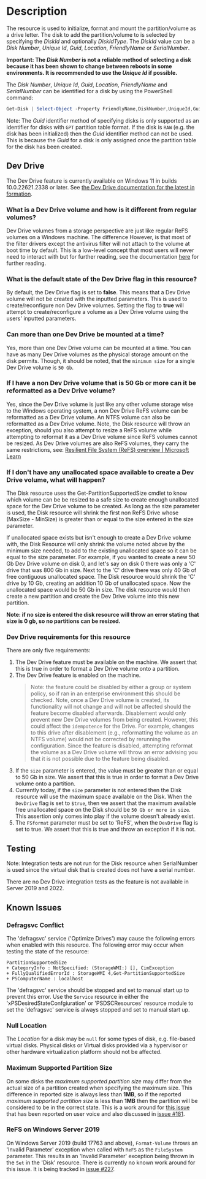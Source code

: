 # Description

The resource is used to initialize, format and mount the partition/volume as a drive
letter.
The disk to add the partition/volume to is selected by specifying the _DiskId_ and
optionally _DiskIdType_.
The _DiskId_ value can be a _Disk Number_, _Unique Id_,  _Guid_, _Location_,
_FriendlyName_ or _SerialNumber_.

**Important: The _Disk Number_ is not a reliable method of selecting a disk because
it has been shown to change between reboots in some environments.
It is recommended to use the _Unique Id_ if possible.**

The _Disk Number_, _Unique Id_, _Guid_, _Location_, _FriendlyName_ and _SerialNumber_
can be identified for a disk by using the PowerShell command:

```powershell
Get-Disk | Select-Object -Property FriendlyName,DiskNumber,UniqueId,Guid,Location,SerialNumber
```

Note: The _Guid_ identifier method of specifying disks is only supported as an
identifier for disks with `GPT` partition table format. If the disk is `RAW`
(e.g. the disk has been initialized) then the _Guid_ identifier method can not
be used. This is because the _Guid_ for a disk is only assigned once the partition
table for the disk has been created.

## Dev Drive

The Dev Drive feature is currently available on Windows 11 in builds 10.0.22621.2338
or later. See [the Dev Drive documentation for the latest in formation](https://learn.microsoft.com/en-us/windows/dev-drive/).

### What is a Dev Drive volume and how is it different from regular volumes?

Dev Drive volumes from a storage perspective are just like regular ReFS volumes
on a Windows machine. The difference However, is that most of the filter drivers
except the antivirus filter will not attach to the volume at boot time by default.
This is a low-level concept that most users will never need to interact with but
for further reading, see the documentation [here](https://learn.microsoft.com/en-us/windows/dev-drive/#how-do-i-configure-additional-filters-on-dev-drive)
for further reading.

### What is the default state of the Dev Drive flag in this resource?

By default, the Dev Drive flag is set to **false**. This means that a Dev Drive
volume will not be created with the inputted parameters. This is used to
create/reconfigure non Dev Drive volumes. Setting the flag to **true** will
attempt to create/reconfigure a volume as a Dev Drive volume using the users'
inputted parameters.

### Can more than one Dev Drive be mounted at a time?

Yes, more than one Dev Drive volume can be mounted at a time. You can have as
many Dev Drive volumes as the physical storage amount on the disk permits.
Though, it should be noted, that the `minimum size` for a single Dev Drive volume
is `50 Gb`.

### If I have a non Dev Drive volume that is 50 Gb or more can it be reformatted as a Dev Drive volume?

Yes, since the Dev Drive volume is just like any other volume storage wise to the
Windows operating system, a non Dev Drive ReFS volume can be reformatted as a
Dev Drive volume. An NTFS volume can also be reformatted as a Dev Drive volume.
Note, the Disk resource will throw an exception, should you also attempt to resize
a ReFS volume while attempting to reformat it as a Dev Drive volume since ReFS
volumes cannot be resized. As Dev Drive volumes are also ReFS volumes, they carry
the same restrictions, see: [Resilient File System (ReFS) overview | Microsoft Learn](https://learn.microsoft.com/en-us/windows-server/storage/refs/refs-overview)

### If I don't have any unallocated space available to create a Dev Drive volume, what will happen?

The Disk resource uses the Get-PartitionSupportedSize cmdlet to know which
volume can be be resized to a safe size to create enough unallocated space for
the Dev Drive volume to be created. As long as the size parameter is used, the
Disk resource will shrink the first non ReFS Drive whose (MaxSize - MinSize) is
greater than or equal to the size entered in the size parameter.

If unallocated space exists but isn't enough to create a Dev Drive volume with,
the Disk Resource will only shrink the volume noted above by the minimum size
needed, to add to the existing unallocated space so it can be equal to the size
parameter. For example, if you wanted to create a new 50 Gb Dev Drive volume on
disk 0, and let's say on disk 0 there was only a 'C' drive that was 800 Gb in size.
Next to the 'C' drive there was only 40 Gb of free contiguous unallocated space.
The Disk resource would shrink the 'C' drive by 10 Gb,  creating an addition 10
Gb of unallocated space. Now the unallocated space would be 50 Gb in size. The
disk resource would then create a new partition and create the Dev Drive volume
into this new partition.

**Note: if no size is entered the disk resource will throw an error stating that size is 0 gb, so no partitions can be resized.**

### Dev Drive requirements for this resource

There are only five requirements:

1. The Dev Drive feature must be available on the machine. We assert that this
   is true in order to format a Dev Drive volume onto a partition.
1. The Dev Drive feature is enabled on the machine.
   > Note: the feature could be disabled by either a group or system policy, so
   > if ran in an enterprise environment this should be checked. Note, once a Dev
   > Drive volume is created, its functionality will not change and will not be
   > affected should the feature become disabled afterwards. Disablement would
   > only prevent new Dev Drive volumes from being created. However, this could
   > affect the `idempotence` for the Drive. For example, changes to this drive
   > after disablement (e.g., reformatting the volume as an NTFS volume) would
   > not be corrected by rerunning the configuration. Since the feature is
   > disabled, attempting reformat the volume as a Dev Drive volume will throw an
   > error advising you that it is not possible due to the feature being disabled.
1. If the `size` parameter is entered, the value must be greater than or equal to
   50 Gb in size. We assert that this is true in order to format a Dev Drive
   volume onto a partition.
1. Currently today, if the `size` parameter is not entered then the Disk resource
   will use the maximum space available on the Disk. When the `DevDrive` flag is
   set to `$true`, then we assert that the maximum available free unallocated space
   on the Disk should be `50 Gb or more in size`. This assertion only comes into
   play if the volume doesn't already exist.
1. The `FSformat` parameter must be set to 'ReFS', when the `DevDrive` flag is
   set to true. We assert that this is true and throw an exception if it is not.

## Testing

Note: Integration tests are not run for the Disk resource when SerialNumber
is used since the virtual disk that is created does not have a serial number.

There are no Dev Drive integration tests as the feature is not available in Server
2019 and 2022.

## Known Issues

### Defragsvc Conflict

The 'defragsvc' service ('Optimize Drives') may cause the following errors when
enabled with this resource. The following error may occur when testing the state
of the resource:

```text
PartitionSupportedSize
+ CategoryInfo : NotSpecified: (StorageWMI:) [], CimException
+ FullyQualifiedErrorId : StorageWMI 4,Get-PartitionSupportedSize
+ PSComputerName : localhost
```

The 'defragsvc' service should be stopped and set to manual start up to prevent
this error. Use the `Service` resource in either the 'xPSDesiredStateConfgiuration'
or 'PSDSCResources' resource module to set the 'defragsvc' service is always
stopped and set to manual start up.

### Null Location

The _Location_ for a disk may be `null` for some types of disk,
e.g. file-based virtual disks. Physical disks or Virtual disks provided via a
hypervisor or other hardware virtualization platform should not be affected.

### Maximum Supported Partition Size

On some disks the _maximum supported partition size_ may differ from the actual
size of a partition created when specifying the maximum size. This difference
in reported size is always less than **1MB**, so if the reported _maximum supported
partition size_ is less than **1MB** then the partition will be considered to be
in the correct state. This is a work around for [this issue](https://windowsserver.uservoice.com/forums/301869-powershell/suggestions/36967870-get-partitionsupportedsize-and-msft-partition-clas)
that has been reported on user voice and also discussed in [issue #181](https://github.com/dsccommunity/StorageDsc/issues/181).

### ReFS on Windows Server 2019

On Windows Server 2019 (build 17763 and above), `Format-Volume` throws an
'Invalid Parameter' exception when called with `ReFS` as the `FileSystem`
parameter. This results in an 'Invalid Parameter' exception being thrown
in the `Set` in the 'Disk' resource.
There is currently no known work around for this issue. It is being tracked
in [issue #227](https://github.com/dsccommunity/StorageDsc/issues/227).
